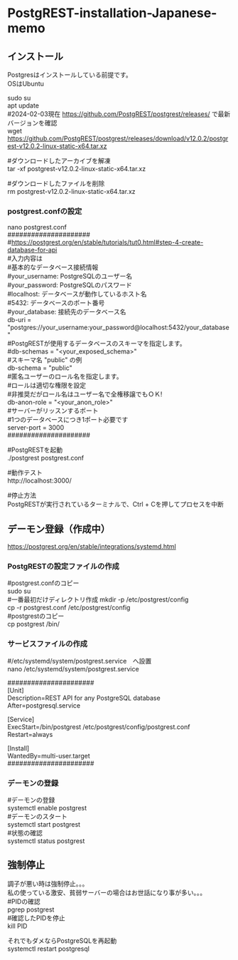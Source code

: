 # PostgREST-installation-Japanese-memo  

## インストール  
Postgresはインストールしている前提です。  
OSはUbuntu  

sudo su  
apt update  
#2024-02-03現在 https://github.com/PostgREST/postgrest/releases/ で最新バージョンを確認  
wget https://github.com/PostgREST/postgrest/releases/download/v12.0.2/postgrest-v12.0.2-linux-static-x64.tar.xz  

#ダウンロードしたアーカイブを解凍  
tar -xf postgrest-v12.0.2-linux-static-x64.tar.xz  

#ダウンロードしたファイルを削除  
rm postgrest-v12.0.2-linux-static-x64.tar.xz  

### postgrest.confの設定   
nano postgrest.conf  
#####################  
#https://postgrest.org/en/stable/tutorials/tut0.html#step-4-create-database-for-api  
#入力内容は    
#基本的なデータベース接続情報  
#your_username: PostgreSQLのユーザー名  
#your_password: PostgreSQLのパスワード  
#localhost: データベースが動作しているホスト名  
#5432: データベースのポート番号  
#your_database: 接続先のデータベース名  
db-uri = "postgres://your_username:your_password@localhost:5432/your_database"  
#PostgRESTが使用するデータベースのスキーマを指定します。  
#db-schemas = "<your_exposed_schema>"  
#スキーマ名 "public" の例  
db-schema = "public"  
#匿名ユーザーのロール名を指定します。  
#ロールは適切な権限を設定  
#非推奨だがロール名はユーザー名で全権移譲でもＯＫ!  
db-anon-role = "<your_anon_role>"  
#サーバーがリッスンするポート  
#1つのデータベースにつき1ポート必要です  
server-port = 3000  
#####################


#PostgRESTを起動  
./postgrest postgrest.conf  

#動作テスト  
http://localhost:3000/  

#停止方法  
PostgRESTが実行されているターミナルで、Ctrl + Cを押してプロセスを中断  

## デーモン登録（作成中）  
https://postgrest.org/en/stable/integrations/systemd.html  

### PostgRESTの設定ファイルの作成  
#postgrest.confのコピー  
sudo su  
#一番最初だけディレクトリ作成
mkdir -p /etc/postgrest/config  
cp -r postgrest.conf /etc/postgrest/config  
#postgrestのコピー  
cp postgrest /bin/

### サービスファイルの作成  
#/etc/systemd/system/postgrest.service　へ設置  
nano /etc/systemd/system/postgrest.service  

######################  
[Unit]  
Description=REST API for any PostgreSQL database  
After=postgresql.service  

[Service]  
ExecStart=/bin/postgrest /etc/postgrest/config/postgrest.conf   
Restart=always

[Install]  
WantedBy=multi-user.target  
######################
### デーモンの登録  
#デーモンの登録  
systemctl enable postgrest  
#デーモンのスタート  
systemctl start postgrest  
#状態の確認  
systemctl status postgrest  

## 強制停止  
調子が悪い時は強制停止。。。  
私の使っている激安、貧弱サーバーの場合はお世話になり事が多い。。。  
#PIDの確認  
pgrep postgrest  
#確認したPIDを停止  
kill PID  

それでもダメならPostgreSQLを再起動  
systemctl restart postgresql  
